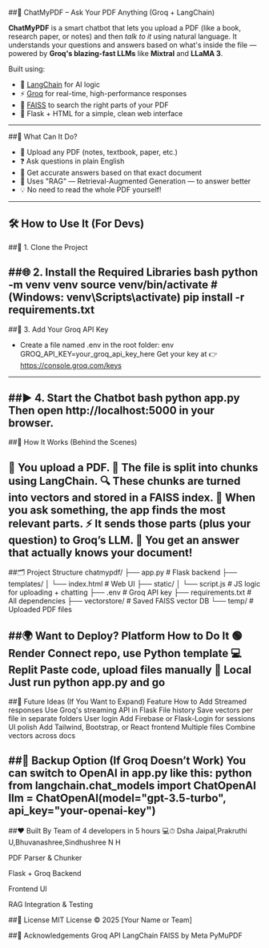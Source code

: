 ##🤖 ChatMyPDF – Ask Your PDF Anything (Groq + LangChain)

**ChatMyPDF** is a smart chatbot that lets you upload a PDF (like a book, research paper, or notes) and then *talk to it* using natural language. It understands your questions and answers based on what's inside the file — powered by **Groq's blazing-fast LLMs** like **Mixtral** and **LLaMA 3**.

Built using:
- 🧠 [LangChain](https://www.langchain.com/) for AI logic
- ⚡ [Groq](https://console.groq.com/) for real-time, high-performance responses
- 🧮 [FAISS](https://github.com/facebookresearch/faiss) to search the right parts of your PDF
- 🧾 Flask + HTML for a simple, clean web interface

---

##🌟 What Can It Do?

- 📎 Upload any PDF (notes, textbook, paper, etc.)
- ❓ Ask questions in plain English
- 💬 Get accurate answers based on that exact document
- 🧠 Uses "RAG" — Retrieval-Augmented Generation — to answer better
- 💡 No need to read the whole PDF yourself!

---

## 🛠️ How to Use It (For Devs)

##🔧 1. Clone the Project



##🌐 2. Install the Required Libraries
bash
python -m venv venv
source venv/bin/activate  # (Windows: venv\Scripts\activate)
pip install -r requirements.txt
----------
##🔑 3. Add Your Groq API Key
- Create a file named .env in the root folder:
env
GROQ_API_KEY=your_groq_api_key_here
Get your key at 👉 https://console.groq.com/keys
---
##▶️ 4. Start the Chatbot
bash
python app.py
Then open http://localhost:5000 in your browser.
---
##🧠 How It Works (Behind the Scenes)

📂 You upload a PDF.
📄 The file is split into chunks using LangChain.
🔍 These chunks are turned into vectors and stored in a FAISS index.
💬 When you ask something, the app finds the most relevant parts.
⚡ It sends those parts (plus your question) to Groq’s LLM.
🤯 You get an answer that actually knows your document!
---
##🗂️ Project Structure
chatmypdf/
├── app.py                # Flask backend
├── templates/
│   └── index.html        # Web UI
├── static/
│   └── script.js         # JS logic for uploading + chatting
├── .env                  # Groq API key
├── requirements.txt      # All dependencies
├── vectorstore/          # Saved FAISS vector DB
└── temp/                 # Uploaded PDF files

##🌍 Want to Deploy?
Platform	How to Do It
🟢 Render	Connect repo, use Python template
💻 Replit	Paste code, upload files manually
🧪 Local	Just run python app.py and go
---
##🚀 Future Ideas (If You Want to Expand)
Feature	How to Add
Streamed responses	Use Groq's streaming API in Flask
File history	Save vectors per file in separate folders
User login	Add Firebase or Flask-Login for sessions
UI polish	Add Tailwind, Bootstrap, or React frontend
Multiple files	Combine vectors across docs

##🧪 Backup Option (If Groq Doesn’t Work)
You can switch to OpenAI in app.py like this:
python
from langchain.chat_models import ChatOpenAI
llm = ChatOpenAI(model="gpt-3.5-turbo", api_key="your-openai-key")
---
##❤️ Built By
Team of 4 developers in 5 hours 💻⏱
Dsha Jaipal,Prakruthi U,Bhuvanashree,Sindhushree N H 

PDF Parser & Chunker

Flask + Groq Backend

Frontend UI

RAG Integration & Testing

##📄 License
MIT License © 2025 [Your Name or Team]

##🙌 Acknowledgements
Groq API
LangChain
FAISS by Meta
PyMuPDF
